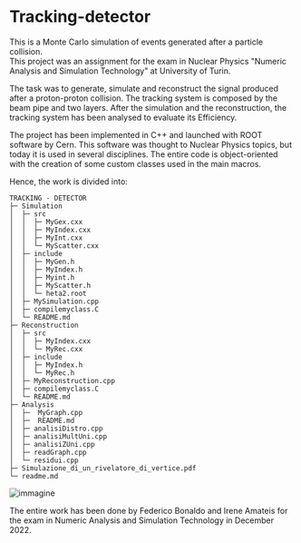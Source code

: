 # Tracking-detector
This is a Monte Carlo simulation of events generated after a particle collision.   
This project was an assignment for the exam in Nuclear Physics "Numeric Analysis and Simulation Technology" at University of Turin. 

The task was to generate, simulate and reconstruct the signal produced after a proton-proton collision.
The tracking system is composed by the beam pipe and two layers. 
After the simulation and the reconstruction, the tracking system has been analysed to evaluate its Efficiency.

The project has been implemented in C++ and launched with ROOT software by Cern. This software was thought to Nuclear Physics topics, but today it is used in several disciplines. 
The entire code is object-oriented with the creation of some custom classes used in the main macros. 

Hence, the work is divided into:

```
TRACKING - DETECTOR 
├─ Simulation
│  ├─ src
│  │  ├─ MyGex.cxx
│  │  ├─ MyIndex.cxx
│  │  ├─ MyInt.cxx
│  │  └─ MyScatter.cxx
│  ├─ include
│  │  ├─ MyGen.h
│  │  ├─ MyIndex.h
│  │  ├─ Myint.h
│  │  ├─ MyScatter.h
│  │  └─ heta2.root
│  ├─ MySimulation.cpp
│  ├─ compilemyclass.C
│  └─ README.md
├─ Reconstruction
│  ├─ src
│  │  ├─ MyIndex.cxx
│  │  └─ MyRec.cxx
│  ├─ include
│  │  ├─ MyIndex.h
│  │  └─ MyRec.h
│  ├─ MyReconstruction.cpp
│  ├─ compilemyclass.C
│  └─ README.md
├─ Analysis
│  ├─  MyGraph.cpp
│  ├─  README.md
│  ├─ analisiDistro.cpp
│  ├─ analisiMultUni.cpp
│  ├─ analisiZUni.cpp
│  ├─ readGraph.cpp
│  └─ residui.cpp
├─ Simulazione_di_un_rivelatore_di_vertice.pdf
└─ readme.md
```
![immagine](https://github.com/user-attachments/assets/b3841764-74ff-4970-929a-b5cf47040b8a)

The entire work has been done by Federico Bonaldo and Irene Amateis for the exam in Numeric Analysis and Simulation Technology in December 2022. 
